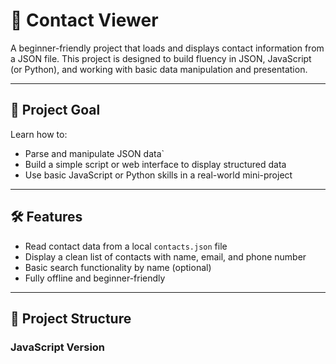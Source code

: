 # 📇 Contact Viewer

A beginner-friendly project that loads and displays contact information from a JSON file. This project is designed to build fluency in JSON, JavaScript (or Python), and working with basic data manipulation and presentation.

---

## 🚀 Project Goal

Learn how to:
- Parse and manipulate JSON data`
- Build a simple script or web interface to display structured data
- Use basic JavaScript or Python skills in a real-world mini-project

---

## 🛠️ Features

- Read contact data from a local `contacts.json` file
- Display a clean list of contacts with name, email, and phone number
- Basic search functionality by name (optional)
- Fully offline and beginner-friendly

---

## 📁 Project Structure

### JavaScript Version

